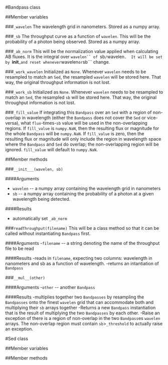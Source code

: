 #Bandpass class


##Member variables

###```_wavelen```
The wavelength grid in nanometers.  Stored as a numpy array.

###```_sb```
The throughput curve as a function of ```wavelen```.  This will be the probability of a photon being observed.  Stored as a numpy array.

###```_ab_norm```
This will be the normalization value applied when calculating AB fluxes.  It is the integral over ```wavelen`` of ```sb```/```wavelen```.  It will be set by ```__init___``` and reset whenever ```wavelen``` or ```sb``` change.

###```_work_wavelen```
Initialized as ```None```.  Whenever ```wavelen``` needs to be resampled to match an ```Sed```, the resampled ```wavelen``` will be stored here.  That way, the original throughput information is not lost.

###```_work_sb```
Initialized as ```None```.  Whenever ```wavelen``` needs to be resampled to match an ```Sed```, the resampled ```sb``` will be stored here.  That way, the original throughput information is not lost.

###```_fill_value```
If integrating this ```Bandpass``` over an ```Sed``` with a region of non-overlap in wavelength (either the ```Bandpass``` does not cover the ```Sed``` or vice-versa), what ```flux```-times-```sb``` value will be used in the non-overlapping regions.  If ```fill_value``` is ```numpy.NaN```, then the resulting flux or magnitude for the whole ```Bandpass``` will be ```numpy.NaN```.  If ```fill_value``` is zero, then the resulting flux or magnitude will only include the region in wavelength space where the ```Bandpass``` and ```Sed``` do overlap; the non-overlapping region will be ignored.  ```fill_value``` will default to ```numpy.NaN```.

##Member methods

###```__init___(wavelen, sb)```

####Arguments
- ```wavelen``` -- a numpy array containing the wavelength grid in nanometers
- ```sb``` -- a numpy array containing the probability of a photon at a given wavelength being detected.

####Results
- automatically set ```_ab_norm```

###```readThroughput(filename)```
This will be a class method so that it can be called without instantiating ```Bandpass``` first.

####Arguments
-```filename``` -- a string denoting the name of the throughput file to be read

####Results
-reads in ```filename```, expecting two columns: wavelength in nanometers and sb as a function of wavelength.
-returns an intantiation of ```Bandpass```

###```__mul__(other)```

####Arguments
-```other``` -- another ```Bandpass```

####Results
-multiplies together two ```Bandpasses``` by resampling the ```Bandpasses``` onto the finest ```wavelen``` grid that can accommodate both and multiplying their ```sb``` arrays together
-Returns a new ```Bandpass``` instantiation that is the result of multiplying the two ```Bandpasses``` by each other.
-Raise an exception of there is a region of non-overlap in the two ```Bandpass```es ```wavelen``` arrays.  The non-overlap region must contain ```sb```>```_threshold``` to actually raise an exception.

#Sed class

##Member variables

##Member methods
